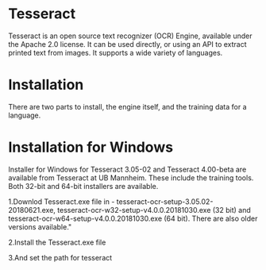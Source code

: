 # Tesseract

Tesseract is an open source text recognizer (OCR) Engine, available under the Apache 2.0 license. It can be used directly, or  using an API to extract printed text from images. It supports a wide variety of languages.

# Installation
There are two parts to install, the engine itself, and the training data for a language.

# Installation for Windows

Installer for Windows for Tesseract 3.05-02 and Tesseract 4.00-beta are available from Tesseract at UB Mannheim. These include the training tools. Both 32-bit and 64-bit installers are available.

1.Downlod Tesseract.exe file in - tesseract-ocr-setup-3.05.02-20180621.exe, tesseract-ocr-w32-setup-v4.0.0.20181030.exe (32 bit) and tesseract-ocr-w64-setup-v4.0.0.20181030.exe (64 bit). There are also older versions available."

2.Install the Tesseract.exe file

3.And set the path for tesseract